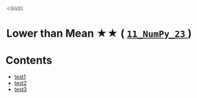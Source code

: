 <p align="left">
  <a href="../README.md">
    <img src="../../Z99-OTHERS/00-common/00-back.png" style="width:10%">
  </a>
</p>

<div align="center">
  <h1>
    Lower than Mean ★★ (
      <a href="https://drive.google.com/file/d/1wOeUv8OH-nsNrARr33H-V26TUjAYIuQL/view?usp=drive_link">
        <code>11_NumPy_23</code>
      </a>
    )
  </h1>
</div>

# Contents

-   [test1]()
-   [test2]()
-   [test3]()
